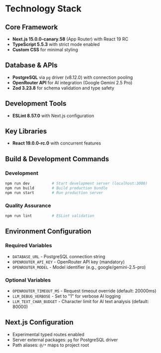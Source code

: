 # Technology Stack

## Core Framework
- **Next.js 15.0.0-canary.58** (App Router) with React 19 RC
- **TypeScript 5.5.3** with strict mode enabled
- **Custom CSS** for minimal styling

## Database & APIs
- **PostgreSQL** via `pg` driver (v8.12.0) with connection pooling
- **OpenRouter API** for AI integration (Google Gemini 2.5 Pro)
- **Zod 3.23.8** for schema validation and type safety

## Development Tools
- **ESLint 8.57.0** with Next.js configuration

## Key Libraries
- **React 19.0.0-rc.0** with concurrent features

## Build & Development Commands

### Development
```bash
npm run dev          # Start development server (localhost:3000)
npm run build        # Build production bundle
npm run start        # Run production server
```

### Quality Assurance
```bash
npm run lint         # ESLint validation
```

## Environment Configuration

### Required Variables
- `DATABASE_URL` - PostgreSQL connection string
- `OPENROUTER_API_KEY` - OpenRouter API key (mandatory)
- `OPENROUTER_MODEL` - Model identifier (e.g., google/gemini-2.5-pro)

### Optional Variables
- `OPENROUTER_TIMEOUT_MS` - Request timeout override (default: 20000ms)
- `LLM_DEBUG_VERBOSE` - Set to "1" for verbose AI logging
- `LLM_TEXT_CHAR_BUDGET` - Character limit for AI text analysis (default: 80000)

## Next.js Configuration
- Experimental typed routes enabled
- Server external packages: `pg` for PostgreSQL driver
- Path aliases: `@/*` maps to project root